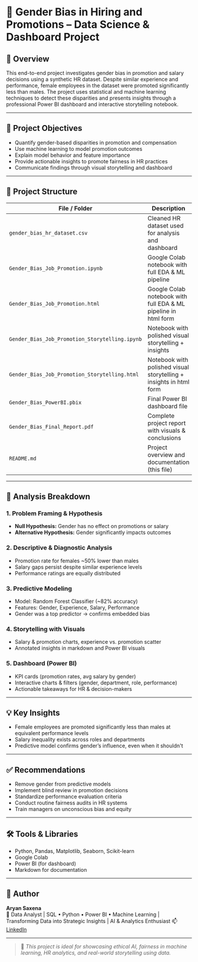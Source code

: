 # 📘 Gender Bias in Hiring and Promotions – Data Science & Dashboard Project

## 🧾 Overview

This end-to-end project investigates gender bias in promotion and salary decisions using a synthetic HR dataset. Despite similar experience and performance, female employees in the dataset were promoted significantly less than males. The project uses statistical and machine learning techniques to detect these disparities and presents insights through a professional Power BI dashboard and interactive storytelling notebook.

---

## 🎯 Project Objectives

- Quantify gender-based disparities in promotion and compensation
- Use machine learning to model promotion outcomes
- Explain model behavior and feature importance
- Provide actionable insights to promote fairness in HR practices
- Communicate findings through visual storytelling and dashboard

---

## 📁 Project Structure

| File / Folder                                     | Description                                          |
|----------------------------------                 |------------------------------------------------------|
| `gender_bias_hr_dataset.csv`                      | Cleaned HR dataset used for analysis and dashboard   |
| `Gender_Bias_Job_Promotion.ipynb`                 | Google Colab notebook with full EDA & ML pipeline |
| `Gender_Bias_Job_Promotion.html`                  | Google Colab notebook with full EDA & ML pipeline in html form  |
| `Gender_Bias_Job_Promotion_Storytelling.ipynb`    | Notebook with polished visual storytelling + insights|
| `Gender_Bias_Job_Promotion_Storytelling.html`     | Notebook with polished visual storytelling + insights in html form |
| `Gender_Bias_PowerBI.pbix`                        | Final Power BI dashboard file                        |
| `Gender_Bias_Final_Report.pdf`                    | Complete project report with visuals & conclusions   |
| `README.md`                                       | Project overview and documentation (this file)       |

---

## 🔬 Analysis Breakdown

### 1. Problem Framing & Hypothesis
- **Null Hypothesis:** Gender has no effect on promotions or salary  
- **Alternative Hypothesis:** Gender significantly impacts outcomes

### 2. Descriptive & Diagnostic Analysis
- Promotion rate for females ~50% lower than males
- Salary gaps persist despite similar experience levels
- Performance ratings are equally distributed

### 3. Predictive Modeling
- Model: Random Forest Classifier (~82% accuracy)
- Features: Gender, Experience, Salary, Performance
- Gender was a top predictor → confirms embedded bias

### 4. Storytelling with Visuals
- Salary & promotion charts, experience vs. promotion scatter
- Annotated insights in markdown and Power BI visuals

### 5. Dashboard (Power BI)
- KPI cards (promotion rates, avg salary by gender)
- Interactive charts & filters (gender, department, role, performance)
- Actionable takeaways for HR & decision-makers

---

## 💡 Key Insights

- Female employees are promoted significantly less than males at equivalent performance levels  
- Salary inequality exists across roles and departments  
- Predictive model confirms gender’s influence, even when it shouldn't

---

## ✅ Recommendations

- Remove gender from predictive models
- Implement blind review in promotion decisions
- Standardize performance evaluation criteria
- Conduct routine fairness audits in HR systems
- Train managers on unconscious bias and equity

---

## 🛠️ Tools & Libraries

- Python, Pandas, Matplotlib, Seaborn, Scikit-learn
- Google Colab
- Power BI (for dashboard)
- Markdown for documentation

---

## 📌 Author

**Aryan Saxena**  
🚀 Data Analyst | SQL • Python • Power BI • Machine Learning | Transforming Data into Strategic Insights | AI & Analytics Enthusiast
📫 [LinkedIn]((https://www.linkedin.com/in/aryan-saxena-615318309/)) 

---

> 📢 *This project is ideal for showcasing ethical AI, fairness in machine learning, HR analytics, and real-world storytelling using data.*
